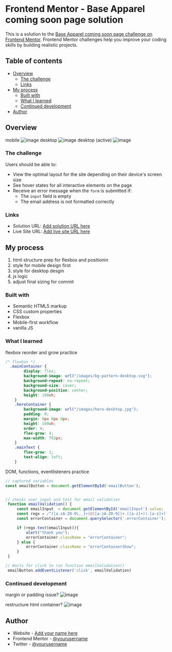# Frontend Mentor - Base Apparel coming soon page solution

This is a solution to the [Base Apparel coming soon page challenge on Frontend Mentor](https://www.frontendmentor.io/challenges/base-apparel-coming-soon-page-5d46b47f8db8a7063f9331a0). Frontend Mentor challenges help you improve your coding skills by building realistic projects. 

## Table of contents

- [Overview](#overview)
  - [The challenge](#the-challenge)
  - [Links](#links)
- [My process](#my-process)
  - [Built with](#built-with)
  - [What I learned](#what-i-learned)
  - [Continued development](#continued-development)
- [Author](#author)



## Overview
mobile
![image](https://user-images.githubusercontent.com/76195521/132263564-f151d03a-8159-4b05-afb0-01543bd50ce1.png)
desktop
![image](https://user-images.githubusercontent.com/76195521/132263605-8947f829-5cad-44cc-8fe5-ad65ef0aafe3.png)
desktop (active)
![image](https://user-images.githubusercontent.com/76195521/132263628-71654b2f-7140-4b39-9177-d06a207331a1.png)

### The challenge

Users should be able to:

- View the optimal layout for the site depending on their device's screen size
- See hover states for all interactive elements on the page
- Receive an error message when the `form` is submitted if:
  - The `input` field is empty
  - The email address is not formatted correctly

### Links

- Solution URL: [Add solution URL here](https://your-solution-url.com)
- Live Site URL: [Add live site URL here](https://your-live-site-url.com)

## My process
1. html structure prep for flexbox and positionin
2. style for mobile design first
3. style for desktop desgin
4. js logic 
5. adjust final sizing for commit

### Built with

- Semantic HTML5 markup
- CSS custom properties
- Flexbox
- Mobile-first workflow
- vanilla JS

### What I learned

flexbox reorder and grow practice
```css
/* flexbox */
  .mainContainer {
        display: flex;
        background-image: url("/images/bg-pattern-desktop.svg");
        background-repeat: no-repeat;
        background-size: cover;
        background-position: center;
        height: 100vh;
    }
    .heroContainer {
        background-image: url("/images/hero-desktop.jpg");
        padding: 0;
        margin: 0px 0px 0px;
        height: 100vh;
        order: 4;
        flex-grow: 4;
        max-width: 702px;
    }
    .mainText {
        flex-grow: 1;
        text-align: left;
    }
```
DOM, functions, eventlisteners practice
```js
// captured variables
const emailButton = document.getElementById('emailButton');


// checks user input and test for email validation 
 function emailValidation() {
     const emailInput  = document.getElementById('emailInput').value;
     const regx = /^([a-zA-Z0-9\._]+)@([a-zA-Z0-9])+.([a-z]+)(.[a-z]+)?$/;
     const errorContainer = document.querySelector('.errorContainer');

     if (regx.test(emailInput)){
         alert("thank you");
         errorContainer.className = "errorContainer";
     } else {
         errorContainer.className = "errorContainerShow";
     }
 }

// Waits for click to run function emailValidation()
 emailButton.addEventListener('click', emailValidation)
```

### Continued development
margin or padding issue? 
![image](https://user-images.githubusercontent.com/76195521/132263991-fad5dfae-3681-4687-9ed5-38c1228d84e5.png)

restructure html container?
![image](https://user-images.githubusercontent.com/76195521/132264045-4b948460-566f-4e3b-b965-18133870ce40.png)

## Author

- Website - [Add your name here](https://www.your-site.com)
- Frontend Mentor - [@yourusername](https://www.frontendmentor.io/profile/T4R0TARO)
- Twitter - [@yourusername](https://www.twitter.com/yourusername)



